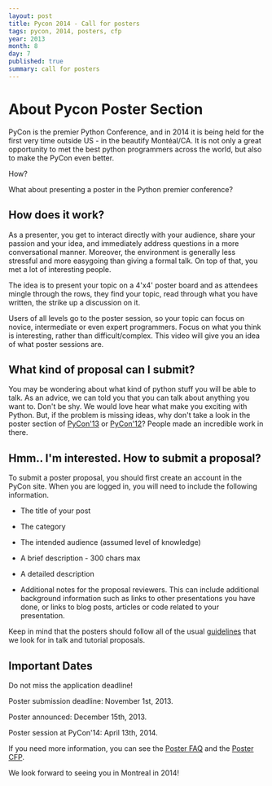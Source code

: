 ```yaml
---
layout: post
title: Pycon 2014 - Call for posters
tags: pycon, 2014, posters, cfp
year: 2013
month: 8
day: 7
published: true
summary: call for posters
---
```



# About Pycon Poster Section #

PyCon is the premier Python Conference, and in 2014 it is being held for the first very time outside US - in the beautify Montéal/CA. It is not only a great opportunity to met the best python programmers across the world, but also to make the PyCon even better.

How?

What about presenting a poster in the Python premier conference?

## How does it work? ##

As a presenter, you get to interact directly with your audience, share your passion and your idea, and immediately address questions in a more conversational manner. Moreover, the environment is generally less stressful and more easygoing than giving a formal talk. On top of that, you met a lot of interesting people.

The idea is to present your topic on a 4'x4' poster board and as attendees mingle through the rows, they find your topic, read through what you have written, the strike up a discussion on it. 

Users of all levels go to the poster session, so your topic can focus on novice, intermediate or even expert programmers. Focus on what you think is interesting, rather than difficult/complex. This video will give you an idea of what poster sessions are.

## What kind of proposal can I submit? ##

You may be wondering about what kind of python stuff you will be able to talk. As an advice, we can told you that you can talk about anything you want to. Don't be shy. We would love hear what make you exciting with Python. But, if the problem is missing ideas, why don't take a look in the poster section of [PyCon'13](https://us.pycon.org/2013/schedule/posters/list/) or [PyCon'12](https://us.pycon.org/2012/schedule/lists/posters/)? People made an incredible work in there.

## Hmm.. I'm interested. How to submit a proposal? ##

To submit a poster proposal, you should first create an account in the PyCon site. When you are logged in, you will need to include the following information.

- The title of your post

- The category

- The intended audience (assumed level of knowledge)

- A brief description - 300 chars max

- A detailed description

- Additional notes for the proposal reviewers. This can include additional background information such as links to other presentations you have done, or links to blog posts, articles or code related to your presentation.

Keep in mind that the posters should follow all of the usual [guidelines](http://us.pycon.org/2014/speaking/proposal_advice/) that we look for in talk and tutorial proposals. 

## Important Dates ##

Do not miss the application deadline!

Poster submission deadline: November 1st, 2013.

Poster announced: December 15th, 2013.

Poster session at PyCon'14: April 13th, 2014.

If you need more information, you can see the [Poster FAQ](http://us.pycon.org/2014/posters/faq/) and the [Poster CFP](https://us.pycon.org/2014/posters/).

We look forward to seeing you in Montreal in 2014!